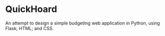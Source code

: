 # QuickHoard

An attempt to design a simple budgeting web application in Python, using Flask; HTML; and CSS.

